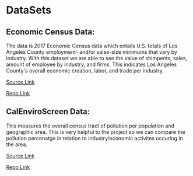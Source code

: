 # DataSets
## Economic Census Data: 
The data is 2017 Economic Census data which entails U.S. totals of  Los Angeles County employment- and/or sales-size minimums that vary by industry. With this dataset we are able to see the value of shimpents, sales, amount of employee by industry, and firms. This indicates Los Angeles County's overall economic creation, labor, and trade per industry. 

[Source Link](https://data.census.gov/cedsci/table?q=Los%20Angeles%20County%20&t=Business%20and%20Economy%3ASales,%20Shipments,%20and%20Production&tid=ECNBASIC2017.EC1700BASIC)

[Repo Link](https://github.com/britmontanyo/up206-brittany/blob/main/Data/ECNBASIC2017.EC1700BASIC-2022-01-10T050307.xlsx)

## CalEnviroScreen Data:
This measures the overall census tract of pollution per population and geographic area. This is very helpful to the project so we can compare the pollution percenatge in relation to industry/economic activites occuring in the area. 
 
 [Source Link](https://oehha.ca.gov/calenviroscreen/maps-data/download-data)
 
 [Repo Link](https://github.com/britmontanyo/up206-brittany/blob/main/Data/calenviroscreen40resultsdatadictionary_F_2021.xlsx)
